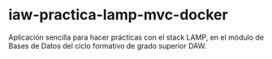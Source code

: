 # iaw-practica-lamp-mvc-docker
Aplicación sencilla para hacer prácticas con el stack LAMP, en el módulo de Bases de Datos del ciclo formativo de grado superior DAW.
